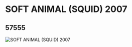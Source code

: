# SOFT ANIMAL (SQUID) 2007
## 57555
![SOFT ANIMAL (SQUID) 2007](https://lc-www-live-s.legocdn.com/media/bricks/5/2/4500322.jpg)